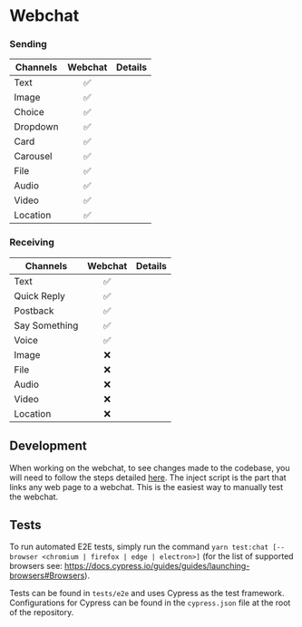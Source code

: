 # Webchat

### Sending

| Channels | Webchat | Details |
| -------- | :-----: | :------ |
| Text     |   ✅    |         |
| Image    |   ✅    |         |
| Choice   |   ✅    |         |
| Dropdown |   ✅    |         |
| Card     |   ✅    |         |
| Carousel |   ✅    |         |
| File     |   ✅    |         |
| Audio    |   ✅    |         |
| Video    |   ✅    |         |
| Location |   ✅    |         |

### Receiving

| Channels      | Webchat | Details |
| ------------- | :-----: | :------ |
| Text          |   ✅    |         |
| Quick Reply   |   ✅    |         |
| Postback      |   ✅    |         |
| Say Something |   ✅    |         |
| Voice         |   ✅    |         |
| Image         |   ❌    |         |
| File          |   ❌    |         |
| Audio         |   ❌    |         |
| Video         |   ❌    |         |
| Location      |   ❌    |         |

## Development

When working on the webchat, to see changes made to the codebase, you will need to follow the steps detailed [here](../inject/README.md). The inject script is the part that links any web page to a webchat. This is the easiest way to manually test the webchat.

## Tests

To run automated E2E tests, simply run the command `yarn test:chat [--browser <chromium | firefox | edge | electron>]` (for the list of supported browsers see: https://docs.cypress.io/guides/guides/launching-browsers#Browsers).

Tests can be found in `tests/e2e` and uses Cypress as the test framework. Configurations for Cypress can be found in the `cypress.json` file at the root of the repository.

